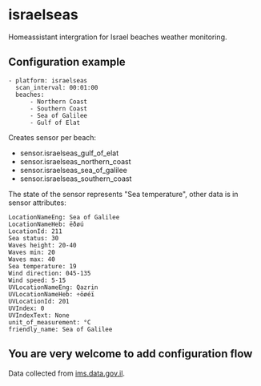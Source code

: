 # israelseas

Homeassistant intergration for Israel beaches weather monitoring.

## Configuration example

``` 
- platform: israelseas
  scan_interval: 00:01:00  
  beaches:
      - Northern Coast
      - Southern Coast
      - Sea of Galilee
      - Gulf of Elat
```

Creates sensor per beach:
- sensor.israelseas_gulf_of_elat
- sensor.israelseas_northern_coast
- sensor.israelseas_sea_of_galilee
- sensor.israelseas_southern_coast

The state of the sensor represents "Sea temperature", other data is in sensor attributes:

```
LocationNameEng: Sea of Galilee
LocationNameHeb: ëðøú
LocationId: 211
Sea status: 30
Waves height: 20-40
Waves min: 20
Waves max: 40
Sea temperature: 19
Wind direction: 045-135
Wind speed: 5-15
UVLocationNameEng: Qazrin
UVLocationNameHeb: ÷öøéï
UVLocationId: 201
UVIndex: 0
UVIndexText: None
unit_of_measurement: °C
friendly_name: Sea of Galilee
```

## You are very welcome to add configuration flow

Data collected from [ims.data.gov.il](https://ims.data.gov.il/).
